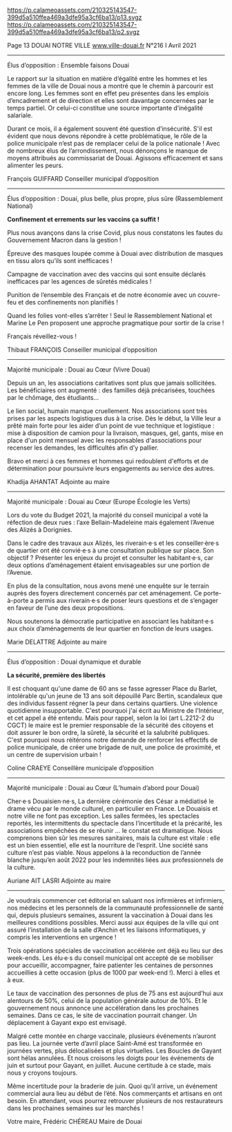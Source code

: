 https://p.calameoassets.com/210325143547-399d5a510ffea469a3dfe95a3cf6ba13/p13.svgz
https://p.calameoassets.com/210325143547-399d5a510ffea469a3dfe95a3cf6ba13/p2.svgz

Page  13
DOUAI NOTRE VILLE
www.ville-douai.fr
N°216   I
Avril 2021

---

Élus d’opposition : Ensemble faisons Douai

Le rapport sur la situation en matière d’égalité entre les hommes et les femmes de la ville de Douai nous a montré que le chemin à parcourir est encore long. Les femmes sont en effet peu présentes dans les emplois d’encadrement et de direction et elles sont davantage concernées par le temps partiel. Or celui-ci constitue une source importante d’inégalité salariale.

Durant ce mois, il a également souvent été question d’insécurité. S'il est évident que nous devons répondre à cette problématique, le rôle de la police municipale n’est pas de remplacer celui de la police nationale ! Avec de nombreux élus de l’arrondissement, nous dénonçons le manque de moyens attribués au commissariat de Douai. Agissons efficacement et sans alimenter les peurs.

François GUIFFARD
Conseiller municipal d’opposition

---

Élus d’opposition : Douai, plus belle, plus propre, plus sûre (Rassemblement National)

**Confinement et errements sur les vaccins ça suffit !**

Plus nous avançons dans la crise Covid, plus nous constatons les fautes du Gouvernement Macron dans la gestion !

Épreuve des masques loupée comme à Douai avec distribution de masques en tissu alors qu’ils sont inefficaces !

Campagne de vaccination avec des vaccins qui sont ensuite déclarés inefficaces par les agences de sûretés médicales !

Punition de l’ensemble des Français et de notre économie avec un couvre-feu et des confinements non planifiés !

Quand les folies vont-elles s’arrêter ! Seul le Rassemblement National et Marine Le Pen proposent une approche pragmatique pour sortir de la crise !

Français réveillez-vous !

Thibaut FRANÇOIS
Conseiller municipal d’opposition

---

Majorité municipale : Douai au Cœur (Vivre Douai)

Depuis un an, les associations caritatives sont plus que jamais sollicitées. Les bénéficiaires ont augmenté : des familles déjà précarisées, touchées par le chômage, des étudiants…

Le lien social, humain manque cruellement. Nos associations sont très prises par les aspects logistiques dus à la crise. Dès le début, la Ville leur a prêté main forte pour les aider d’un point de vue technique et logistique : mise à disposition de camion pour la livraison, masques, gel, gants, mise en place d'un point mensuel avec les responsables d'associations pour recenser les demandes, les difficultés afin d’y pallier.

Bravo et merci à ces femmes et hommes qui redoublent d'efforts et de détermination pour poursuivre leurs engagements au service des autres.

Khadija AHANTAT
Adjointe au maire

---

Majorité municipale : Douai au Cœur (Europe Écologie les Verts)

Lors du vote du Budget 2021, la majorité du conseil municipal a voté la réfection de deux rues : l’axe Bellain-Madeleine mais également l’Avenue des Alizés à Dorignies.

Dans le cadre des travaux aux Alizés, les riverain·e·s et les conseiller·ère·s de quartier ont été convié·e·s à une consultation publique sur place. Son objectif ? Présenter les enjeux du projet  et consulter les habitant·e·s, car deux options d’aménagement étaient envisageables sur une portion de l’Avenue.

En plus de la consultation, nous avons mené une enquête sur le terrain auprès des foyers directement concernés par cet aménagement. Ce porte-à-porte a permis aux riverain·e·s de poser leurs questions et de s’engager en faveur de l’une des deux propositions.

Nous soutenons la démocratie participative en associant les habitant·e·s aux choix d’aménagements de leur quartier en fonction de leurs usages.

Marie DELATTRE
Adjointe au maire


---

Élus d’opposition : Douai dynamique et durable

**La sécurité, première des libertés**

Il est choquant qu'une dame de 60 ans se fasse agresser Place du Barlet, intolérable qu'un jeune de 13 ans soit dépouillé Parc Bertin, scandaleux que des individus fassent régner la peur dans certains quartiers. Une violence quotidienne insupportable. C'est pourquoi j'ai écrit au Ministre de l'Intérieur, et cet appel a été entendu. Mais pour rappel, selon la loi (art L.2212-2 du CGCT) le maire est le premier responsable de la sécurité des citoyens et doit assurer le bon ordre, la sûreté, la sécurité et la salubrité publiques. C'est pourquoi nous réitérons notre demande de renforcer les effectifs de police municipale, de créer une brigade de nuit, une police de proximité, et un centre de supervision urbain !

Coline CRAEYE
Conseillère municipale d’opposition

---

Majorité municipale : Douai au Cœur (L’humain d’abord pour Douai)

Cher·e·s Douaisien·ne·s,
La dernière cérémonie des César a médiatisé le drame vécu par le monde culturel, en particulier en France. Le Douaisis et notre ville ne font pas exception. Les salles fermées, les spectacles reportés, les intermittents du spectacle dans l’incertitude et la précarité, les associations empêchées de se réunir … le constat est dramatique. Nous comprenons bien sûr les mesures sanitaires, mais la culture est vitale : elle est un bien essentiel, elle est la nourriture de l’esprit. Une société sans culture n’est pas viable. Nous appelons à la reconduction de l’année blanche jusqu’en août 2022 pour les indemnités liées aux professionnels de la culture.

Auriane AIT LASRI
Adjointe au maire

---

Je voudrais commencer cet éditorial en saluant nos infirmières et infirmiers, nos médecins et les personnels de la communauté professionnelle de santé qui, depuis plusieurs semaines, assurent la vaccination à Douai dans les meilleures conditions possibles. Merci aussi aux équipes de la ville qui ont assuré l’installation de la salle d’Anchin et les liaisons informatiques, y compris les interventions en urgence !

Trois opérations spéciales de vaccination accélérée ont déjà eu lieu sur des week-ends. Les élu·e·s  du conseil municipal ont accepté de se mobiliser pour accueillir, accompagner, faire patienter les centaines de personnes accueillies à cette occasion (plus de 1000 par week-end !). Merci à elles et à eux.

Le taux de vaccination des personnes de plus de 75 ans est aujourd’hui aux alentours de 50%, celui de la population générale autour de 10%. Et le gouvernement nous annonce une accélération dans les prochaines semaines. Dans ce cas, le site de vaccination pourrait changer. Un déplacement à Gayant expo est envisagé.

Malgré cette montée en charge vaccinale, plusieurs événements n’auront pas lieu. La journée verte d’avril place Saint-Amé est transformée en journées vertes, plus délocalisées et plus virtuelles. Les Boucles de Gayant sont hélas annulées. Et nous croisons les doigts pour les événements de juin et surtout pour Gayant, en juillet. Aucune certitude à ce stade, mais nous y croyons toujours.

Même incertitude pour la braderie de juin. Quoi qu’il arrive, un événement commercial aura lieu au début de l’été. Nos commerçants et artisans en ont besoin. En attendant, vous pourrez retrouver plusieurs de nos restaurateurs dans les prochaines semaines sur les marchés !

Votre maire,
Frédéric CHÉREAU
Maire de Douai